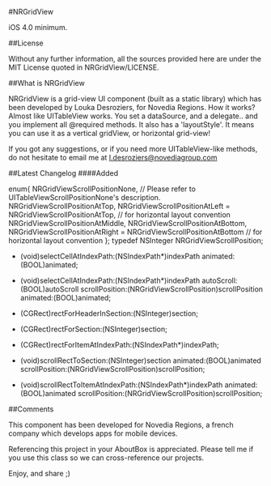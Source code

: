 
#NRGridView

iOS 4.0 minimum.

##License

Without any further information, all the sources provided here are under the MIT License quoted in NRGridView/LICENSE.

##What is NRGridView

NRGridView is a grid-view UI component (built as a static library) which has been developed by Louka Desroziers, for Novedia Regions.
How it works? Almost like UITableView works. You set a dataSource, and a delegate.. and you implement all @required methods.
It also has a 'layoutStyle'. It means you can use it as a vertical gridView, or horizontal grid-view!

If you got any suggestions, or if you need more UITableView-like methods, do not hesitate to email me at l.desroziers@novediagroup.com

##Latest Changelog
####Added

enum{
    NRGridViewScrollPositionNone,   // Please refer to UITableViewScrollPositionNone's description.
    NRGridViewScrollPositionAtTop,
    NRGridViewScrollPositionAtLeft  = NRGridViewScrollPositionAtTop, // for horizontal layout convention
    NRGridViewScrollPositionAtMiddle,
    NRGridViewScrollPositionAtBottom,
    NRGridViewScrollPositionAtRight = NRGridViewScrollPositionAtBottom // for horizontal layout convention
};
typedef NSInteger NRGridViewScrollPosition;

- (void)selectCellAtIndexPath:(NSIndexPath*)indexPath 
                     animated:(BOOL)animated;
- (void)selectCellAtIndexPath:(NSIndexPath*)indexPath 
                   autoScroll:(BOOL)autoScroll
               scrollPosition:(NRGridViewScrollPosition)scrollPosition
                     animated:(BOOL)animated;

- (CGRect)rectForHeaderInSection:(NSInteger)section;
- (CGRect)rectForSection:(NSInteger)section;
- (CGRect)rectForItemAtIndexPath:(NSIndexPath*)indexPath;

- (void)scrollRectToSection:(NSInteger)section 
                   animated:(BOOL)animated
             scrollPosition:(NRGridViewScrollPosition)scrollPosition;

- (void)scrollRectToItemAtIndexPath:(NSIndexPath*)indexPath 
                           animated:(BOOL)animated
                     scrollPosition:(NRGridViewScrollPosition)scrollPosition;


##Comments

This component has been developed for Novedia Regions, a french company which develops apps for mobile devices.

Referencing this project in your AboutBox is appreciated.
Please tell me if you use this class so we can cross-reference our projects.

Enjoy, and share ;)